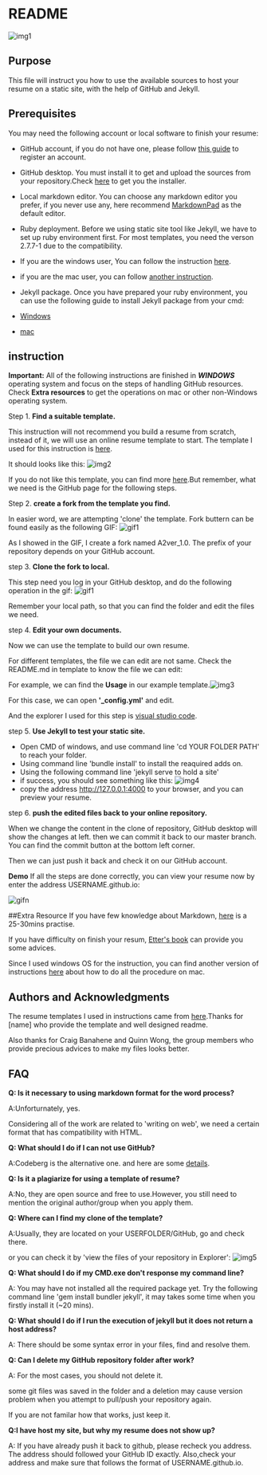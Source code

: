 
# README
![img1](/img/readme.jpg)

## Purpose
This file will instruct you how to use the available sources to host your resume on a static site, with the help of GitHub and Jekyll.

## Prerequisites
You may need the following account or local software to finish your resume:

* GitHub account, if you do not have one, please follow [this guide](https://docs.github.com/en/get-started/signing-up-for-github/signing-up-for-a-new-github-account) to register an account.

*  GitHub desktop. You must install it to get and upload the sources from your repository.Check [here](https://desktop.github.com/.) to get you the installer.

*  Local markdown editor. You can choose any markdown editor you prefer, if you never use any, here recommend [MarkdownPad](http://markdownpad.com/) as the default editor. 

* Ruby deployment. Before we using static site tool like Jekyll, we have to set up
ruby environment first. For most templates, you need the verson 2.7.7-1 due to the compatibility. 
 * If you are the windows user, You can follow the instruction [here](https://rubyinstaller.org/).
 
 * if you are the mac user, you can follow [another instruction](https://www.ruby-lang.org/en/documentation/installation/). 

* Jekyll package. Once you have prepared your ruby environment, you can use the following guide to install Jekyll package from your cmd:
 * [Windows](https://www.youtube.com/watch?v=HlfvhkDuicc)
 *  [mac](https://www.youtube.com/watch?v=WhrU9m82Wm8&list=PLLAZ4kZ9dFpOPV5C5Ay0pHaa0RJFhcmcB&index=2)


## instruction

**Important:** All of the following instructions are finished in ***WINDOWS*** operating system and focus on the steps of handling GitHub resources. Check **Extra resources**  to get the operations on mac or other non-Windows operating system.

Step 1. **Find a suitable template.**

 This instruction will not recommend you build a resume from scratch, instead of it, we will use an online resume template to start. The template I used for this instruction is [here](https://github.com/sproogen/modern-resume-theme).
 
It should looks like this:
![img2](/img/case.jpg)

If you do not like this template, you can find more [here](https://jekyllthemes.io/free).But remember, what we need is the GitHub page for the following steps. 


Step 2. **create a fork from the template you find.**

In easier word, we are attempting 'clone' the template. Fork buttern can be found easily as the following GIF:
 ![gif1](/gif/fork.gif)

As I showed in the GIF, I create a fork named A2ver_1.0. The prefix of your repository depends on your GitHub account.

step 3.  **Clone the fork to local.**

This step need you log in your GitHub desktop, and do the following operation in the gif:
 ![gif1](/gif/clone.gif)

Remember your local path, so that you can find the folder and edit the files we need.

step 4.  **Edit your own documents.**

Now we can use the template to build our own resume.

For different templates, the file we can edit are not same. Check the README.md in template to know the file we can edit:

For example, we can find the **Usage** in our example template.![img3](/img/usage.jpg) 

For this case, we can open **'_config.yml'** and edit. 

And the explorer I used for this step is [visual studio code](https://code.visualstudio.com/).

step 5.  **Use Jekyll to test your static site.**

* Open CMD of windows, and use command line 'cd YOUR FOLDER PATH' to reach your folder.
* Using command line 'bundle install' to install the reaquired adds on.
*  Using the following command line 'jekyll serve to hold a site'
*  if success, you should see something like this:
![img4](/img/server.jpg)
* copy the address  http://127.0.0.1:4000 to your browser, and you can preview your resume.

step 6. **push the edited files back to your online repository.**

When we change the content in the clone of repository, GitHub desktop will show the changes at left. then we can commit it back to our master branch. You can find the commit button at the bottom left corner.

Then we can just push it back and check it on our GitHub account.

**Demo**
If all the steps are done correctly, you can view your resume now by enter the address USERNAME.github.io:

![gifn](/gif/demo.gif)


##Extra Resource
If you have few knowledge about Markdown, [here](https://www.markdowntutorial.com/) is a 25-30mins practise.

If you have difficulty on finish your resum, [Etter's book](https://read.amazon.ca/?ref_=dbs_p_ebk_r00_pbcb_rnvc00&_encoding=UTF8&asin=B01A2QL9SS) can provide you some advices.

Since I used windows OS for the instruction, you can find another version of instructions [here](https://read.amazon.ca/?ref_=dbs_p_ebk_r00_pbcb_rnvc00&_encoding=UTF8&asin=B01A2QL9SS) about how to do all the procedure on mac.

## Authors and Acknowledgments
The resume templates I used in instructions came from [here](https://github.com/sproogen/modern-resume-theme).Thanks for [name] who provide the template and well designed readme.

Also thanks for Craig Banahene  and Quinn Wong, the group members who provide precious advices to make my files looks better.

## FAQ
**Q: Is it necessary to using markdown format for the word process?**

A:Unforturnately, yes. 

Considering all of the work are related to 'writing on web', we need a certain format that has compatibility with HTML.

**Q: What should I do if I can not use GitHub?**

A:Codeberg is the alternative one. and here are some [details](https://docs.codeberg.org/getting-started/what-is-codeberg/).


**Q: Is it a plagiarize for using a template of resume?**

A:No, they are open source and free to use.However, you still need to mention the original author/group when you apply them.

**Q: Where can I find my clone of the template?**

A:Usually, they are located on your USERFOLDER/GitHub, go and check there.

or you can check it by 'view the files of your repository in Explorer':
![img5](/img/viewfolder.jpg) 

**Q: What should I do if my CMD.exe don't response my command line?**

A: You may have not installed all the required package yet. Try the following command line 'gem install bundler jekyll', it may takes some time when you firstly install it (~20 mins).

**Q: What should I do if I run the execution of jekyll but it does not return a host address?**

A: There should be some syntax error in your files, find and resolve them.

**Q: Can I delete my GitHub repository folder after work?**

A: For the most cases, you should not delete it.

some git files was saved in the folder and a deletion may cause version problem when you attempt to pull/push your repository again.

If you are not familar how that works, just keep it.


**Q:I have host my site, but why my resume does not show up?**

A: If you have already push it back to github, please recheck you address. The address should followed your GitHub ID exactly. Also,check your address and make sure that follows the format of USERNAME.github.io.


